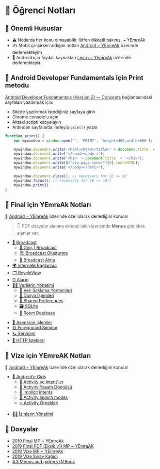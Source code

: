 # 📕 Öğrenci Notları

## 📢 Önemli Hususlar

- ⚠️ Notlarda her konu olmayabilir, lütfen dikkatli bakınız. ~ YEmreAk
- ✍ Mobil çalışırken aldığım notları [Android ~ YEmreAk](https://android.yemreak.com/) üzerinde derlemekteyim
- 🌟 Android için faydalı kaynakları [Learn ~ YEmreAk](https://learn.yemreak.com/android) üzerinde derlemekteyi**z**

## 📃 Android Developer Fundamentals için Print metodu

[Android Developer Fundamentals (Version 2) — Concepts](https://google-developer-training.github.io/android-developer-fundamentals-course-concepts-v2/) bağlantısındaki sayfaları yazdırmak için:

- Sitede yazdırmak istediğiniz sayfaya girin
- Chrome console'u açın
- Alttaki scripti kopyalayın
- Ardından sayfalarda ilerleyip `print()` yazın

```js
function print() {
    var mywindow = window.open('', 'PRINT', 'height=400,width=600');

    mywindow.document.write('<html><head><title>' + document.title  + '</title>');
    mywindow.document.write('</head><body >');
    mywindow.document.write('<h1>' + document.title  + '</h1>');
    mywindow.document.write($("div.page-inner")[0].innerHTML);
    mywindow.document.write('</body></html>');

    mywindow.document.close(); // necessary for IE >= 10
    mywindow.focus(); // necessary for IE >= 10*/
	mywindow.print()
}
```

## 📅 Final için YEmreAk Notları

🌟 [Android ~ YEmreAk](https://android.yemreak.com/) üzerinde özel olarak derlediğim konular

> 👇 PDF dosyalar alanına eklendi lakin içerisinde **Menus** gibi eksk alanlar var.

* [📢 Broadcast](https://android.yemreak.com/haberlesme/broadcast/)
    * [🔰 Giriş \| Broadcast](https://android.yemreak.com/haberlesme/broadcast/giris)
    * [🏗️ Broadcast Oluşturma](https://android.yemreak.com/haberlesme/broadcast/olusturma)
    * [📡 Broadcast Alma](https://android.yemreak.com/haberlesme/broadcast/receiver)
* [🌍 İnternete Bağlanma](https://android.yemreak.com/haberlesme/internete-baglanma)
* [🗂️ RcycleView](https://android.yemreak.com/gui/rcycleview)
* [⏰ Alarm](https://android.yemreak.com/arkaplan/alarm)
* [👨‍💼 Verilerin Yönetimi](https://android.yemreak.com/veriler/)
  * [🔸 Veri Saklama Yöntemleri](https://android.yemreak.com/veriler/veri-saklama-yoentemleri)
  * [📂 Dosya İşlemleri](https://android.yemreak.com/veriler/dosya-islemleri)
  * [👐 Shared Preferences](https://android.yemreak.com/veriler/shared-preferences)
  * [🗃️ SQLite](https://android.yemreak.com/veriler/sqlite)
  * [💽 Room Database](https://android.yemreak.com/veriler/room-database)
- [💫 Asenkron İşlemler](https://android.yemreak.com/arkaplan/asynctask-ve-asynctaskloader)
- [🌞 Foreground Service](https://android.yemreak.com/arkaplan/foreground-service)
- [🪐 Servisler](https://android.yemreak.com/arkaplan/android-servisleri)
- [💌 HTTP İstekleri](https://android.yemreak.com/haberlesme/http-istekleris)

## 📅 Vize için YEmreAK Notları

🌟 [Android ~ YEmreAk](https://android.yemreak.com/) üzerinde özel olarak derlediğim konular

* [🔰 Android'e Giriş](https://android.yemreak.com/giris)
  * [📃 Activity ve Intent'ler](https://android.yemreak.com/giris/activity-ve-intentler)
  * [💫 Activity Yaşam Döngüsü](https://android.yemreak.com/giris/activity-yasam-doenguesue)
  * [🏹 Implicit intents](https://android.yemreak.com/giris/implicit-intents)
  * [🏁 Activity launch modes](https://android.yemreak.com/giris/activity-launch-modes)
  * [⭐ Activity Örnekleri](https://android.yemreak.com/giris/activity-oernekleri)
- [👮‍♂️ İzinlerin Yönetimi](https://android.yemreak.com/temel/izinlerin-yoenetimi)

## 📂 Dosyalar

<!--YPackage.YGitbookIntegration-tarafından-otomatik-oluşturulmuştur-->

- [2019 Final MP ~ YEmreAk](2019%20Final%20MP%20~%20YEmreAk.pdf)
- [2019 Final PDF (Eksik v1) MP ~ YEmreAK](2019%20Final%20PDF%20%28Eksik%20v1%29%20MP%20~%20YEmreAK.pdf)
- [2019 Vize MP ~ YEmreAk](2019%20Vize%20MP%20~%20YEmreAk.pdf)
- [2019 Vize Sınav Kağıdı](2019%20Vize%20S%C4%B1nav%20Ka%C4%9F%C4%B1d%C4%B1.pdf)
- [4.3 Menus and pickers GitBook](4.3%20Menus%20and%20pickers%20GitBook.pdf)

<!--YPackage.YGitbookIntegration-tarafından-otomatik-oluşturulmuştur-->
